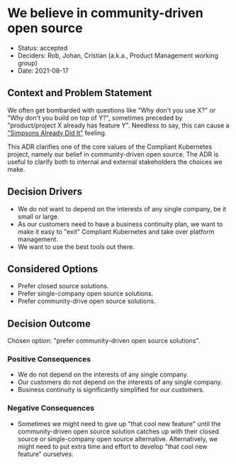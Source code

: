# We believe in community-driven open source

* Status: accepted
* Deciders: Rob, Johan, Cristian (a.k.a., Product Management working group)
* Date: 2021-08-17

## Context and Problem Statement

We often get bombarded with questions like "Why don't you use X?" or "Why don't you build on top of Y?", sometimes preceded by "product/project X already has feature Y". Needless to say, this can cause a ["Simpsons Already Did It"](https://en.wikipedia.org/wiki/Simpsons_Already_Did_It) feeling.

This ADR clarifies one of the core values of the Compliant Kubernetes project, namely our belief in community-driven open source. The ADR is useful to clarify both to internal and external stakeholders the choices we make.

## Decision Drivers

* We do not want to depend on the interests of any single company, be it small or large.
* As our customers need to have a business continuity plan, we want to make it easy to "exit" Compliant Kubernetes and take over platform management.
* We want to use the best tools out there.

## Considered Options

* Prefer closed source solutions.
* Prefer single-company open source solutions.
* Prefer community-drive open source solutions.

## Decision Outcome

Chosen option: "prefer community-driven open source solutions".

### Positive Consequences

* We do not depend on the interests of any single company.
* Our customers do not depend on the interests of any single company.
* Business continuity is significantly simplified for our customers.

### Negative Consequences

* Sometimes we might need to give up "that cool new feature" until the community-driven open source solution catches up with their closed source or single-company open source alternative. Alternatively, we might need to put extra time and effort to develop "that cool new feature" ourselves.
